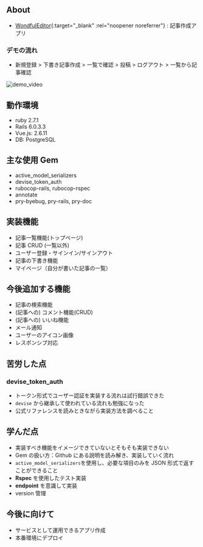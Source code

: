 ## About

- [WondfulEditor](https://k-wonderful-editor.herokuapp.com){:target="\_blank" :rel="noopener noreferrer"} : 記事作成アプリ

### デモの流れ

- 新規登録 > 下書き記事作成 > 一覧で確認 > 投稿 > ログアウト > 一覧から記事確認

![demo_video](https://user-images.githubusercontent.com/34918376/103399589-13366e80-4b85-11eb-8a59-72a3e5126a3e.gif)

## 動作環境

- ruby 2.7.1
- Rails 6.0.3.3
- Vue.js: 2.6.11
- DB: PostgreSQL

## 主な使用 Gem

- active_model_serializers
- devise_token_auth
- rubocop-rails, rubocop-rspec
- annotate
- pry-byebug, pry-rails, pry-doc

## 実装機能

- 記事一覧機能(トップページ)
- 記事 CRUD (一覧以外)
- ユーザー登録・サインイン/サインアウト
- 記事の下書き機能
- マイページ（自分が書いた記事の一覧）

## 今後追加する機能

- 記事の検索機能
- (記事への) コメント機能(CRUD)
- (記事への) いいね機能
- メール通知
- ユーザーのアイコン画像
- レスポンシブ対応

## 苦労した点

### devise_token_auth

- トークン形式でユーザー認証を実装する流れは試行錯誤できた
- `devise` から継承して使われている流れも勉強になった
- 公式リファレンスを読みときながら実装方法を調べること

## 学んだ点

- 実装すべき機能をイメージできていないとそもそも実装できない
- Gem の扱い方：Github にある説明を読み解き、実装していく流れ
- `active_model_serializers`を使用し、必要な項目のみを JSON 形式で返すことができること
- **Rspec** を使用したテスト実装
- **endpoint** を意識して実装
- version 管理

## 今後に向けて

- サービスとして運用できるアプリ作成
- 本番環境にデプロイ
